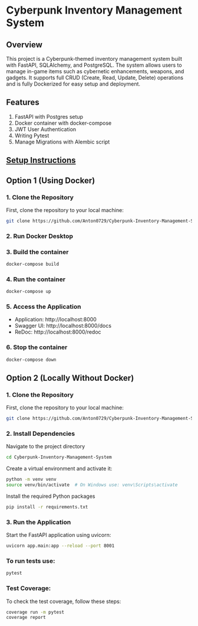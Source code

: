 # Cyberpunk Inventory Management System

## Overview

This project is a Cyberpunk-themed inventory management system built with FastAPI, SQLAlchemy, and PostgreSQL. The system allows users to manage in-game items such as cybernetic enhancements, weapons, and gadgets. It supports full CRUD (Create, Read, Update, Delete) operations and is fully Dockerized for easy setup and deployment.

## Features
1. FastAPI with Postgres setup
2. Docker container with docker-compose
3. JWT User Authentication
4. Writing Pytest
5. Manage Migrations with Alembic script

## <ins> Setup Instructions
## Option 1 (Using Docker)

### 1. Clone the Repository

First, clone the repository to your local machine:

```bash
git clone https://github.com/Anton0729/Cyberpunk-Inventory-Management-System.git
```

### 2. Run Docker Desktop

### 3. Build the container
```bash
docker-compose build
```

### 4. Run the container
```bash
docker-compose up
```

### 5. Access the Application

- Application: http://localhost:8000
- Swagger UI: http://localhost:8000/docs
- ReDoc: http://localhost:8000/redoc


### 6. Stop the container
```bash
docker-compose down
```

## Option 2 (Locally Without Docker)

### 1. Clone the Repository

First, clone the repository to your local machine:

```bash
git clone https://github.com/Anton0729/Cyberpunk-Inventory-Management-System.git
```

### 2. Install Dependencies
Navigate to the project directory
```bash
cd Cyberpunk-Inventory-Management-System
```

Create a virtual environment and activate it:
```bash
python -m venv venv
source venv/bin/activate  # On Windows use: venv\Scripts\activate
```

Install the required Python packages
```bash
pip install -r requirements.txt
```

### 3. Run the Application
Start the FastAPI application using uvicorn:
```bash
uvicorn app.main:app --reload --port 8001
```


### To run tests use:
```bash
pytest
```

### Test Coverage:
To check the test coverage, follow these steps:
```bash
coverage run -m pytest
coverage report
```